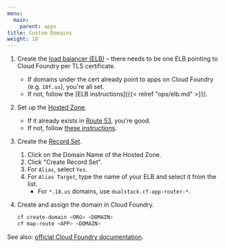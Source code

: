 ```yaml
---
menu:
  main:
    parent: apps
title: Custom Domains
weight: 10
---
```


1. Create the [load balancer (ELB)](http://aws.amazon.com/elasticloadbalancing/) – there needs to be one ELB pointing to Cloud Foundry per TLS certificate.
    * If domains under the cert already point to apps on Cloud Foundry (e.g. `18f.us`), you're all set.
    * If not, follow the [ELB instructions]({{< relref "ops/elb.md" >}}).
1. Set up the [Hosted Zone](http://docs.aws.amazon.com/Route53/latest/DeveloperGuide/AboutHZWorkingWith.html).
    * If it already exists in [Route 53](https://console.aws.amazon.com/route53/home?region=us-east-1#hosted-zones:), you're good.
    * If not, follow [these instructions](https://github.com/18F/tls-standards/tree/master/certificates#set-up-the-domain).
1. Create the [Record Set](http://docs.aws.amazon.com/Route53/latest/DeveloperGuide/rrsets-working-with.html).
    1. Click on the Domain Name of the Hosted Zone.
    1. Click "Create Record Set".
    1. For `Alias`, select `Yes`.
    1. For `Alias Target`, type the name of your ELB and select it from the list.
        * For `*.18.us` domains, use `dualstack.cf-app-router-*`.
1. Create and assign the domain in Cloud Foundry.

    ```bash
    cf create-domain <ORG> <DOMAIN>
    cf map-route <APP> <DOMAIN>
    ```

See also: [official Cloud Foundry documentation](http://docs.cloudfoundry.org/devguide/deploy-apps/domains-routes.html).
